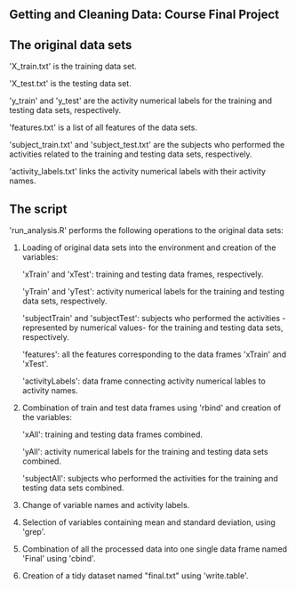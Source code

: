 ## Getting and Cleaning Data: Course Final Project

## The original data sets

'X_train.txt' is the training data set.

'X_test.txt' is the testing data set.

'y_train' and 'y_test' are the activity numerical labels for the training and testing data sets, respectively.

'features.txt' is a list of all features of the data sets.

'subject_train.txt' and 'subject_test.txt' are the subjects who performed the activities related to the training and testing data sets,
respectively.

'activity_labels.txt' links the activity numerical labels with their activity names.


## The script

'run_analysis.R' performs the following operations to the original data sets:

1. Loading of original data sets into the environment and creation of the variables: 

    'xTrain' and 'xTest': training and testing data frames, respectively.
    
    'yTrain' and 'yTest': activity numerical labels for the training and testing data sets, respectively.
    
    'subjectTrain' and 'subjectTest': subjects who performed the activities -represented by numerical values- for the training
    and testing data sets, respectively.
    
    'features': all the features corresponding to the data frames 'xTrain' and 'xTest'.
    
    'activityLabels': data frame connecting activity numerical lables to activity names. 

2. Combination of train and test data frames using 'rbind' and creation of the variables:

    'xAll': training and testing data frames combined.
    
    'yAll': activity numerical labels for the training and testing data sets combined.
    
    'subjectAll': subjects who performed the activities for the training and testing data sets combined.

3. Change of variable names and activity labels.

4. Selection of variables containing mean and standard deviation, using 'grep'.

5. Combination of all the processed data into one single data frame named 'Final' using 'cbind'.

6. Creation of a tidy dataset named "final.txt" using 'write.table'.
